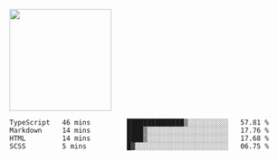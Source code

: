 <img height="180em" 
     src="https://github-readme-stats.vercel.app/api?username=Litot-Mattis&show_icons=true&hide_border=true&&count_private=true&include_all_commits=true" />

<!--START_SECTION:waka-->
```text
TypeScript   46 mins         ██████████████▒░░░░░░░░░░   57.81 % 
Markdown     14 mins         ████▒░░░░░░░░░░░░░░░░░░░░   17.76 % 
HTML         14 mins         ████▒░░░░░░░░░░░░░░░░░░░░   17.68 % 
SCSS         5 mins          █▓░░░░░░░░░░░░░░░░░░░░░░░   06.75 % 
```
<!--END_SECTION:waka-->
